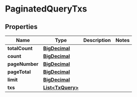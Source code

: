 # PaginatedQueryTxs

## Properties
Name | Type | Description | Notes
------------ | ------------- | ------------- | -------------
**totalCount** | [**BigDecimal**](BigDecimal.md) |  | 
**count** | [**BigDecimal**](BigDecimal.md) |  | 
**pageNumber** | [**BigDecimal**](BigDecimal.md) |  | 
**pageTotal** | [**BigDecimal**](BigDecimal.md) |  | 
**limit** | [**BigDecimal**](BigDecimal.md) |  | 
**txs** | [**List&lt;TxQuery&gt;**](TxQuery.md) |  | 
